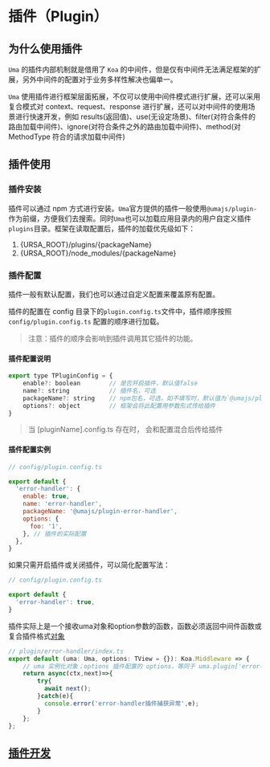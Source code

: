 # 插件（Plugin）

## 为什么使用插件

`Uma` 的插件内部机制就是借用了 `Koa` 的中间件，但是仅有中间件无法满足框架的扩展，另外中间件的配置对于业务多样性解决也偏单一。

`Uma` 使用插件进行框架层面拓展，不仅可以使用中间件模式进行扩展，还可以采用复合模式对 context、request、response 进行扩展，还可以对中间件的使用场景进行快速开发，例如 results(返回值)、use(无设定场景)、filter(对符合条件的路由加载中间件)、ignore(对符合条件之外的路由加载中间件)、method(对 MethodType 符合的请求加载中间件)

## 插件使用

### 插件安装

插件可以通过 npm 方式进行安装。`Uma`官方提供的插件一般使用`@umajs/plugin-`作为前缀，方便我们去搜索。同时`Uma`也可以加载应用目录内的用户自定义插件`plugins`目录。框架在读取配置后，插件的加载优先级如下：

1. {URSA_ROOT}/plugins/{packageName}
2. {URSA_ROOT}/node_modules/{packageName}

### 插件配置

插件一般有默认配置，我们也可以通过自定义配置来覆盖原有配置。

插件的配置在 config 目录下的`plugin.config.ts`文件中，插件顺序按照 `config/plugin.config.ts` 配置的顺序进行加载。

> 注意：插件的顺序会影响到插件调用其它插件的功能。

#### 插件配置说明

```javascript
export type TPluginConfig = {
    enable?: boolean        // 是否开启插件，默认值false
    name?: string           // 插件名，可选
    packageName?: string    // npm包名，可选，如不填写时，默认值为`@umajs/plugin-$
    options?: object        // 框架会将此配置用参数形式传给插件
}
```

> 当 [pluginName].config.ts 存在时， 会和配置混合后传给插件

#### 插件配置实例

```javascript
// config/plugin.config.ts

export default {
  'error-handler': {
    enable: true,
    name: 'error-handler',
    packageName: '@umajs/plugin-error-handler',
    options: {
      foo: '1',
    }, // 插件的实际配置
  },
}
```

如果只需开启插件或关闭插件，可以简化配置写法：

```javascript
// config/plugin.config.ts

export default {
  'error-handler': true,
}
```

插件实际上是一个接收uma对象和option参数的函数，函数必须返回中间件函数或复合插件格式[对象](../plugin/dev.md#复合插件形式)

```ts
// plugin/error-handler/index.ts
export default (uma: Uma, options: TView = {}): Koa.Middleware => {
    // uma 实例化对象；options 插件配置的 options，等同于 uma.plugin['error-handler'].options
    return async(ctx,next)=>{
        try{
          await next();
        }catch(e){
          console.error('error-handler插件捕获异常',e);
        }
    };
};
```

## [插件开发](../plugin/dev.md)
